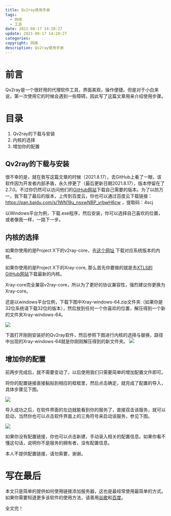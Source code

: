 ```yaml
---
title: Qv2ray使用手册
tags:
  - 网络
  - 工具
date: 2021-08-17 14:20:27
update: 2021-08-17 14:20:27
categories:
copyright: 网络 
description: Qv2ray使用手册
---
```


# 前言 

Qv2ray是一个很好用的代理软件工具，界面美观，操作便捷。但是对于小白来说，第一次使用它的时候会遇到一些障碍，因此写了这篇文章用来介绍使用步骤。

# 目录

1. Qv2ray的下载与安装
2. 内核的选择
3. 增加你的配置

## Qv2ray的下载与安装

很不幸的是，就在我写这篇文章的时候（2021.8.17），去GitHub上看了一眼，该软件因为开发者内部矛盾，永久停更了（最后更新日期2021.8.17），版本停留在了2.7.0。不过你仍然可以访问他们的[GitHub网站](https://github.com/Qv2ray/Qv2ray/releases)下载自己需要的版本。为了以防万一，我下载了最后的版本，上传到百度云，你也可以通过百度云下载链接：https://pan.baidu.com/s/1WN19u_nsxwNBP_vrbwH6cw ，提取码：4scj

以Windows平台为例，下载.exe程序，然后安装，你可以选择自己喜欢的位置，或者像我一样，一路下一步。

## 内核的选择

如果你使用的是Project X下的v2ray-core，去[这个网址](https://github.com/v2ray/v2ray-core/releases) 下载对应系统版本的内核。

如果你使用的是Project X下的Xray-core, 那么首先你要做的就是去[XTLS的GitHub网站](https://github.com/XTLS/Xray-core/releases/tag/v1.4.2)下载最新的内核。

Xray-core完全兼容v2ray-core，所以为了更好的协议兼容性，强烈建议你更换为Xray-core。

还是以windows平台位例，下载下图中Xray-windows-64.zip文件夹（如果你是32位系统请下载32位的版本），然后放到任何一个你喜欢的位置，解压得到一个新的文件夹Xray-windows-64。

![](https://i.loli.net/2021/08/17/ISizLFW587joXna.png)

下面打开刚刚安装好的Qv2ray软件，然后参照下图进行内核的选择与替换，路径中出现的Xray-windows-64就是你刚刚解压得到的新文件夹。
![](https://i.loli.net/2021/08/17/O3lA5sRbacUP9X1.png)

## 增加你的配置

前两步完成后，就不需要变动了，以后使用我们只需要简单的增加配置文件即可。

将你的配置链接直接黏贴到相应的框框里，然后点击确定，就完成了配置的导入，具体步骤见下图。

![](https://i.loli.net/2021/08/17/ul4MAL1ti2mzGDs.png)

导入成功之后，在软件界面的左边就能看到你的服务了，直接双击该服务，就可以启动，当然你也可以点击软件界面上的三角符号来启动该服务，参见下图。

![](https://i.loli.net/2021/08/17/8nlmAyoXNzORFCw.png)

如果你没有配置链接，你也可以点击新建，手动录入相关的配置信息。如果你看不懂这句话，说明你不是服务的拥有者，没有配置信息。

本人不提供配置链接，请勿索要，谢谢。

# 写在最后

本文只是简单的提供如何使用链接添加服务器，这也是最经常使用最简单的方式。如果你需要知道更多该软件的使用方法，请善用[谷歌](www.google.com)和[百度](www.baidu.com)。

全文完！